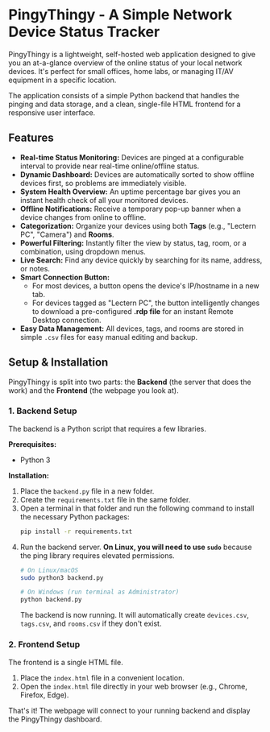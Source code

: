 # PingyThingy - A Simple Network Device Status Tracker

PingyThingy is a lightweight, self-hosted web application designed to give you an at-a-glance overview of the online status of your local network devices. It's perfect for small offices, home labs, or managing IT/AV equipment in a specific location.

The application consists of a simple Python backend that handles the pinging and data storage, and a clean, single-file HTML frontend for a responsive user interface.

## Features

* **Real-time Status Monitoring:** Devices are pinged at a configurable interval to provide near real-time online/offline status.
* **Dynamic Dashboard:** Devices are automatically sorted to show offline devices first, so problems are immediately visible.
* **System Health Overview:** An uptime percentage bar gives you an instant health check of all your monitored devices.
* **Offline Notifications:** Receive a temporary pop-up banner when a device changes from online to offline.
* **Categorization:** Organize your devices using both **Tags** (e.g., "Lectern PC", "Camera") and **Rooms**.
* **Powerful Filtering:** Instantly filter the view by status, tag, room, or a combination, using dropdown menus.
* **Live Search:** Find any device quickly by searching for its name, address, or notes.
* **Smart Connection Button:**
    * For most devices, a button opens the device's IP/hostname in a new tab.
    * For devices tagged as "Lectern PC", the button intelligently changes to download a pre-configured **.rdp file** for an instant Remote Desktop connection.
* **Easy Data Management:** All devices, tags, and rooms are stored in simple `.csv` files for easy manual editing and backup.

## Setup & Installation

PingyThingy is split into two parts: the **Backend** (the server that does the work) and the **Frontend** (the webpage you look at).

### 1. Backend Setup

The backend is a Python script that requires a few libraries.

**Prerequisites:**
* Python 3

**Installation:**
1.  Place the `backend.py` file in a new folder.
2.  Create the `requirements.txt` file in the same folder.
3.  Open a terminal in that folder and run the following command to install the necessary Python packages:
    ```bash
    pip install -r requirements.txt
    ```
4.  Run the backend server. **On Linux, you will need to use `sudo`** because the ping library requires elevated permissions.
    ```bash
    # On Linux/macOS
    sudo python3 backend.py

    # On Windows (run terminal as Administrator)
    python backend.py
    ```
    The backend is now running. It will automatically create `devices.csv`, `tags.csv`, and `rooms.csv` if they don't exist.

### 2. Frontend Setup

The frontend is a single HTML file.

1.  Place the `index.html` file in a convenient location.
2.  Open the `index.html` file directly in your web browser (e.g., Chrome, Firefox, Edge).

That's it! The webpage will connect to your running backend and display the PingyThingy dashboard.
